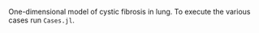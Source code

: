 One-dimensional model of cystic fibrosis in lung.  To execute the various cases run ```Cases.jl```. 
